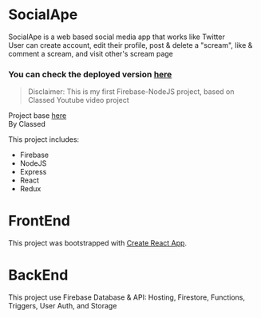 # SocialApe
SocialApe is a web based social media app that works like Twitter  
User can create account, edit their profile, post & delete a "scream", like & comment a scream, and visit other's scream page

### You can check the deployed version [here](https://socialape-f4c34.web.app/)

> Disclaimer: This is my first Firebase-NodeJS project, based on Classed Youtube video project

Project base [here](
https://www.youtube.com/playlist?list=PLMhAeHCz8S38ryyeMiBPPUnFAiWnoPvWP )  
By Classed

This project includes:

- Firebase
- NodeJS
- Express
- React
- Redux

# FrontEnd
This project was bootstrapped with [Create React App](https://github.com/facebook/create-react-app).

# BackEnd
This project use Firebase Database & API:
Hosting, Firestore, Functions, Triggers, User Auth, and Storage
